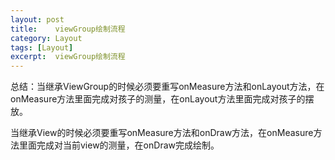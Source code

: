 ```yaml
---
layout: post
title:    viewGroup绘制流程  
category: Layout
tags: [Layout]
excerpt:  viewGroup绘制流程
---
```



总结：当继承ViewGroup的时候必须要重写onMeasure方法和onLayout方法，在onMeasure方法里面完成对孩子的测量，在onLayout方法里面完成对孩子的摆放。
 
当继承View的时候必须要重写onMeasure方法和onDraw方法，在onMeasure方法里面完成对当前view的测量，在onDraw完成绘制。
